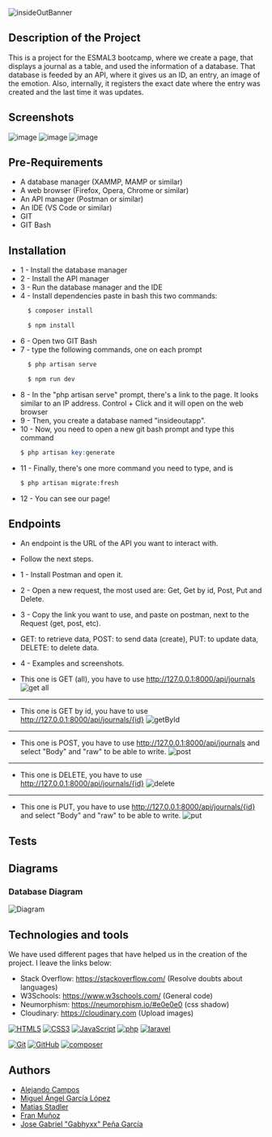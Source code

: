 
![insideOutBanner](https://github.com/user-attachments/assets/714017d9-84d4-42c1-b1a3-6dc69c4635ef)


## Description of the Project

This is a project for the ESMAL3 bootcamp, where we create a page, that displays a journal as a table, and used the information of a database. That database is feeded by an API, where it gives us an ID, an entry, an image of the emotion. Also, internally, it registers the exact date where the entry was created and the last time it was updates.

## Screenshots
![image](https://github.com/user-attachments/assets/4e86461e-b120-4bc2-b453-c70640d5b872)
![image](https://github.com/user-attachments/assets/087d3ab1-f112-467a-ad4d-0b49e2d4ec79)
![image](https://github.com/user-attachments/assets/b0cebbb2-0839-4532-aa48-5e2d06ff8cb4)


## Pre-Requirements

- A database manager (XAMMP, MAMP or similar)
- A web browser (Firefox, Opera, Chrome or similar)
- An API manager (Postman or similar)
- An IDE (VS Code or similar)
- GIT
- GIT Bash

## Installation

- 1 - Install the database manager
- 2 - Install the API manager
- 3 - Run the database manager and the IDE
- 4 - Install dependencies paste in bash this two commands:
   ```php
     $ composer install
     ```
   ```php
     $ npm install
     ```
- 6 - Open two GIT Bash
- 7 - type the following commands, one on each prompt
   ```php
     $ php artisan serve
     ```
   ```php
     $ npm run dev
     ```
- 8 - In the "php artisan serve" prompt, there's a link to the page. It looks similar to an IP address. Control + Click and it will open on the web browser
- 9 - Then, you create a database named "insideoutapp".
- 10 - Now, you need to open a new git bash prompt and type this command
    ```php 
    $ php artisan key:generate
    ```
- 11 - Finally, there's one more command you need to type, and is
    ```php 
    $ php artisan migrate:fresh
    ```
- 12 - You can see our page!
## Endpoints
- An endpoint is the URL of the API you want to interact with.
- Follow the next steps.
- 1 - Install Postman and open it.
- 2 - Open a new request, the most used are: Get, Get by id, Post, Put and Delete.
- 3 - Copy the link you want to use, and paste on postman, next to the Request (get, post, etc).
-   GET: to retrieve data, POST: to send data (create), PUT: to update data, DELETE: to delete data.
- 4 - Examples and screenshots.

- This one is GET (all), you have to use http://127.0.0.1:8000/api/journals
![get all](https://github.com/user-attachments/assets/c6c872e4-ee35-4c24-bfa9-51b38f205172)
---
- This one is GET by id, you have to use http://127.0.0.1:8000/api/journals/{id}
![getById](https://github.com/user-attachments/assets/2295ec18-c3ce-4270-8640-2d4671439f9e)
---
- This one is POST, you have to use http://127.0.0.1:8000/api/journals and select "Body" and "raw" to be able to write.
![post](https://github.com/user-attachments/assets/6b2dd8bd-16ba-4694-9d7b-487dba1dcbff)
---
- This one is DELETE, you have to use http://127.0.0.1:8000/api/journals/{id}
![delete](https://github.com/user-attachments/assets/18ab7c37-9cce-46db-a2d2-789fee8ede44)
---
- This one is PUT, you have to use http://127.0.0.1:8000/api/journals/{id} and select "Body" and "raw" to be able to write.
![put](https://github.com/user-attachments/assets/61649703-b2b8-4341-80a1-df7cd69ffbed)
## Tests
## Diagrams

### Database Diagram
![Diagram](https://res.cloudinary.com/dmkvpncg9/image/upload/v1732191863/image_kyw84q.png)

## Technologies and tools

We have used different pages that have helped us in the creation of the project. I leave the links below:
- Stack Overflow: https://stackoverflow.com/ (Resolve doubts about languages)
- W3Schools: https://www.w3schools.com/ (General code)
- Neumorphism: https://neumorphism.io/#e0e0e0 (css shadow)
- Cloudinary: https://cloudinary.com (Upload images)

<a href='https://github.com/shivamkapasia0' target="_blank"><img alt='HTML5' src='https://img.shields.io/badge/HTML5-100000?style=for-the-badge&logo=HTML5&logoColor=white&labelColor=E34F26&color=E34F26'/></a>
<a href='https://github.com/shivamkapasia0' target="_blank"><img alt='CSS3' src='https://img.shields.io/badge/CSS3-100000?style=for-the-badge&logo=CSS3&logoColor=white&labelColor=1572B6&color=1572B6'/></a>
<a href='https://github.com/shivamkapasia0' target="_blank"><img alt='JavaScript' src='https://img.shields.io/badge/JavaScript-100000?style=for-the-badge&logo=JavaScript&logoColor=white&labelColor=F7DF1E&color=F7DF1E'/></a>
<a href='https://github.com/shivamkapasia0' target="_blank"><img alt='php' src='https://img.shields.io/badge/PHP-100000?style=for-the-badge&logo=php&logoColor=white&labelColor=777BB4&color=777BB4'/></a>
<a href='https://github.com/shivamkapasia0' target="_blank"><img alt='laravel' src='https://img.shields.io/badge/Laravel-100000?style=for-the-badge&logo=laravel&logoColor=white&labelColor=FF2D20&color=FF2D20'/></a>

<a href='https://github.com/shivamkapasia0' target="_blank"><img alt='Git' src='https://img.shields.io/badge/Git-100000?style=for-the-badge&logo=Git&logoColor=white&labelColor=F05032&color=F05032'/></a>
<a href='https://github.com/shivamkapasia0' target="_blank"><img alt='GitHub' src='https://img.shields.io/badge/GitHub-100000?style=for-the-badge&logo=GitHub&logoColor=white&labelColor=181717&color=181717'/></a>
<a href='https://github.com/shivamkapasia0' target="_blank"><img alt='composer' src='https://img.shields.io/badge/Composer-100000?style=for-the-badge&logo=composer&logoColor=white&labelColor=885630&color=885630'/></a>

## Authors

- [Alejando Campos](https://github.com/Camposx)
- [Miguel Ángel García López](https://github.com/Mangel111111111)
- [Matias Stadler](https://github.com/Matias-Stadler)
- [Fran Muñoz](https://github.com/Crudo7)
- [Jose Gabriel "Gabhyxx" Peña García](https://github.com/Gabhyxx)
